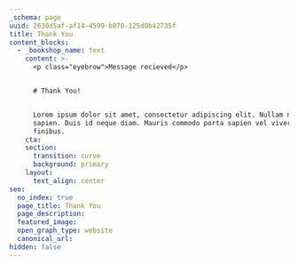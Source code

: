 ```yaml
---
_schema: page
uuid: 2630d5af-af14-4599-b870-125d0b42735f
title: Thank You
content_blocks:
  - _bookshop_name: text
    content: >-
      <p class="eyebrow">Message recieved</p>


      # Thank You!


      Lorem ipsum dolor sit amet, consectetur adipiscing elit. Nullam non tellus
      sapien. Duis id neque diam. Mauris commodo porta sapien vel viverra. Sed
      finibus.
    cta:
    section:
      transition: curve
      background: primary
    layout:
      text_align: center
seo:
  no_index: true
  page_title: Thank You
  page_description:
  featured_image:
  open_graph_type: website
  canonical_url:
hidden: false
---
```

